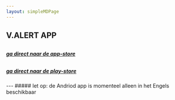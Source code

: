 ```yaml
---
layout: simpleMDPage
---
```

<h2>V.ALERT APP</h2>
<div class="container">
  <div class="row">
    <div class="col-lg-6 col-sm-6">
      <div class="gridSpace">
        <h2><i class="fa fa-apple" aria-hidden="true"></i></h2>
        <a href="https://itunes.apple.com/us/app/v-alrt/id849843665?mt=8"><h5 class="hover">ga direct naar de app-store</h5></a>
      </div>
    </div>
    <div class="col-lg-6 col-sm-6">
      <div class="gridSpace">
        <h2><i class="fa fa-android" aria-hidden="true"></i></h2>
        <a href="https://play.google.com/store/apps/details?id=com.vsnmobil.valrt&hl=en"><h5 class="hover">ga direct naar de play-store</h5></a>
      </div>
    </div>
  </div>
</div>
---
##### let op: de Andriod app is momenteel alleen in het Engels beschikbaar
